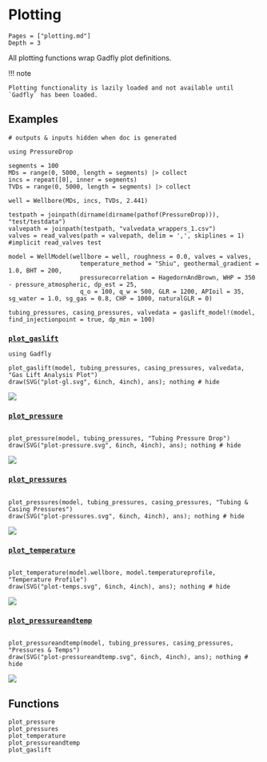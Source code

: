 # Plotting

```@contents
Pages = ["plotting.md"]
Depth = 3
```

All plotting functions wrap Gadfly plot definitions.

!!! note

    Plotting functionality is lazily loaded and not available until `Gadfly` has been loaded.

## Examples

```@setup plots
# outputs & inputs hidden when doc is generated

using PressureDrop

segments = 100
MDs = range(0, 5000, length = segments) |> collect
incs = repeat([0], inner = segments)
TVDs = range(0, 5000, length = segments) |> collect

well = Wellbore(MDs, incs, TVDs, 2.441)

testpath = joinpath(dirname(dirname(pathof(PressureDrop))), "test/testdata")
valvepath = joinpath(testpath, "valvedata_wrappers_1.csv")
valves = read_valves(path = valvepath, delim = ',', skiplines = 1) #implicit read_valves test

model = WellModel(wellbore = well, roughness = 0.0, valves = valves,
                    temperature_method = "Shiu", geothermal_gradient = 1.0, BHT = 200,
                    pressurecorrelation = HagedornAndBrown, WHP = 350 - pressure_atmospheric, dp_est = 25,
                    q_o = 100, q_w = 500, GLR = 1200, APIoil = 35, sg_water = 1.0, sg_gas = 0.8, CHP = 1000, naturalGLR = 0)

tubing_pressures, casing_pressures, valvedata = gaslift_model!(model, find_injectionpoint = true, dp_min = 100)
```

### [`plot_gaslift`](@ref)

```@example plots
using Gadfly

plot_gaslift(model, tubing_pressures, casing_pressures, valvedata, "Gas Lift Analysis Plot")
draw(SVG("plot-gl.svg", 6inch, 4inch), ans); nothing # hide
```

![](plot-gl.svg)

### [`plot_pressure`](@ref)

```@example plots

plot_pressure(model, tubing_pressures, "Tubing Pressure Drop")
draw(SVG("plot-pressure.svg", 6inch, 4inch), ans); nothing # hide
```

![](plot-pressure.svg)


### [`plot_pressures`](@ref)

```@example plots

plot_pressures(model, tubing_pressures, casing_pressures, "Tubing & Casing Pressures")
draw(SVG("plot-pressures.svg", 6inch, 4inch), ans); nothing # hide
```

![](plot-pressures.svg)


### [`plot_temperature`](@ref)

```@example plots

plot_temperature(model.wellbore, model.temperatureprofile, "Temperature Profile")
draw(SVG("plot-temps.svg", 6inch, 4inch), ans); nothing # hide
```

![](plot-temps.svg)


### [`plot_pressureandtemp`](@ref)

```@example plots

plot_pressureandtemp(model, tubing_pressures, casing_pressures, "Pressures & Temps")
draw(SVG("plot-pressureandtemp.svg", 6inch, 4inch), ans); nothing # hide
```

![](plot-pressureandtemp.svg)


## Functions

```@docs
plot_pressure
plot_pressures
plot_temperature
plot_pressureandtemp
plot_gaslift
```
